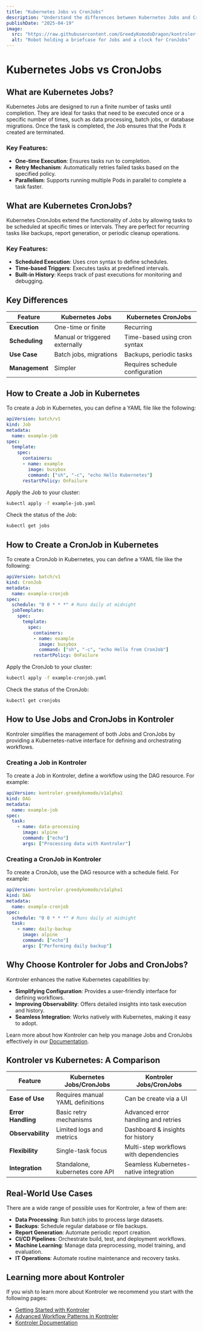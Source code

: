 ```yaml
---
title: "Kubernetes Jobs vs CronJobs"
description: "Understand the differences between Kubernetes Jobs and CronJobs, and how Kontroler simplifies their management."
publishDate: "2025-04-19"
image:
  src: "https://raw.githubusercontent.com/GreedyKomodoDragon/kontroler-site/refs/heads/main/images/comparing.png"
  alt: "Robot holding a briefcase for Jobs and a clock for CronJobs"
---
```


# Kubernetes Jobs vs CronJobs

## What are Kubernetes Jobs?

Kubernetes Jobs are designed to run a finite number of tasks until completion. They are ideal for tasks that need to be executed once or a specific number of times, such as data processing, batch jobs, or database migrations. Once the task is completed, the Job ensures that the Pods it created are terminated.

### Key Features:
- **One-time Execution**: Ensures tasks run to completion.
- **Retry Mechanism**: Automatically retries failed tasks based on the specified policy.
- **Parallelism**: Supports running multiple Pods in parallel to complete a task faster.

## What are Kubernetes CronJobs?

Kubernetes CronJobs extend the functionality of Jobs by allowing tasks to be scheduled at specific times or intervals. They are perfect for recurring tasks like backups, report generation, or periodic cleanup operations.

### Key Features:
- **Scheduled Execution**: Uses cron syntax to define schedules.
- **Time-based Triggers**: Executes tasks at predefined intervals.
- **Built-in History**: Keeps track of past executions for monitoring and debugging.

## Key Differences

| Feature              | Kubernetes Jobs                  | Kubernetes CronJobs              |
|----------------------|-----------------------------------|-----------------------------------|
| **Execution**        | One-time or finite               | Recurring                        |
| **Scheduling**       | Manual or triggered externally   | Time-based using cron syntax     |
| **Use Case**         | Batch jobs, migrations           | Backups, periodic tasks          |
| **Management**       | Simpler                          | Requires schedule configuration  |

## How to Create a Job in Kubernetes

To create a Job in Kubernetes, you can define a YAML file like the following:

```yaml
apiVersion: batch/v1
kind: Job
metadata:
  name: example-job
spec:
  template:
    spec:
      containers:
      - name: example
        image: busybox
        command: ["sh", "-c", "echo Hello Kubernetes"]
      restartPolicy: OnFailure
```

Apply the Job to your cluster:

```bash
kubectl apply -f example-job.yaml
```

Check the status of the Job:

```bash
kubectl get jobs
```

## How to Create a CronJob in Kubernetes

To create a CronJob in Kubernetes, you can define a YAML file like the following:

```yaml
apiVersion: batch/v1
kind: CronJob
metadata:
  name: example-cronjob
spec:
  schedule: "0 0 * * *" # Runs daily at midnight
  jobTemplate:
    spec:
      template:
        spec:
          containers:
          - name: example
            image: busybox
            command: ["sh", "-c", "echo Hello from CronJob"]
          restartPolicy: OnFailure
```

Apply the CronJob to your cluster:

```bash
kubectl apply -f example-cronjob.yaml
```

Check the status of the CronJob:

```bash
kubectl get cronjobs
```

## How to Use Jobs and CronJobs in Kontroler

Kontroler simplifies the management of both Jobs and CronJobs by providing a Kubernetes-native interface for defining and orchestrating workflows.

### Creating a Job in Kontroler

To create a Job in Kontroler, define a workflow using the DAG resource. For example:

```yaml
apiVersion: kontroler.greedykomodo/v1alpha1
kind: DAG
metadata:
  name: example-job
spec:
  task:
    - name: data-processing
      image: alpine
      command: ["echo"]
      args: ["Processing data with Kontroler"]
```

### Creating a CronJob in Kontroler

To create a CronJob, use the DAG resource with a schedule field. For example:

```yaml
apiVersion: kontroler.greedykomodo/v1alpha1
kind: DAG
metadata:
  name: example-cronjob
spec:
  schedule: "0 0 * * *" # Runs daily at midnight
  task:
    - name: daily-backup
      image: alpine
      command: ["echo"]
      args: ["Performing daily backup"]
```

## Why Choose Kontroler for Jobs and CronJobs?

Kontroler enhances the native Kubernetes capabilities by:
- **Simplifying Configuration**: Provides a user-friendly interface for defining workflows.
- **Improving Observability**: Offers detailed insights into task execution and history.
- **Seamless Integration**: Works natively with Kubernetes, making it easy to adopt.

Learn more about how Kontroler can help you manage Jobs and CronJobs effectively in our [Documentation](/en/v0110/kontroler/introduction).

## Kontroler vs Kubernetes: A Comparison

| Feature              | Kubernetes Jobs/CronJobs        | Kontroler Jobs/CronJobs          |
|----------------------|-----------------------------------|-----------------------------------|
| **Ease of Use**      | Requires manual YAML definitions | Can be create via a UI    |
| **Error Handling**   | Basic retry mechanisms           | Advanced error handling and retries |
| **Observability**    | Limited logs and metrics         | Dashboard & insights for history    |
| **Flexibility**      | Single-task focus                | Multi-step workflows with dependencies |
| **Integration**      | Standalone, kubernetes core API     | Seamless Kubernetes-native integration |

## Real-World Use Cases

There are a wide range of possible uses for Kontroler, a few of them are:

- **Data Processing**: Run batch jobs to process large datasets.
- **Backups**: Schedule regular database or file backups.
- **Report Generation**: Automate periodic report creation.
- **CI/CD Pipelines**: Orchestrate build, test, and deployment workflows.
- **Machine Learning**: Manage data preprocessing, model training, and evaluation.
- **IT Operations**: Automate routine maintenance and recovery tasks.

## Learning more about Kontroler

If you wish to learn more about Kontroler we recommend you start with the following pages:

- [Getting Started with Kontroler](/en/v0110/kontroler/introduction)
- [Advanced Workflow Patterns in Kontroler](/en/v0110/concepts/advanced-patterns)
- [Kontroler Documentation](/en/v0110/kontroler/apis)
